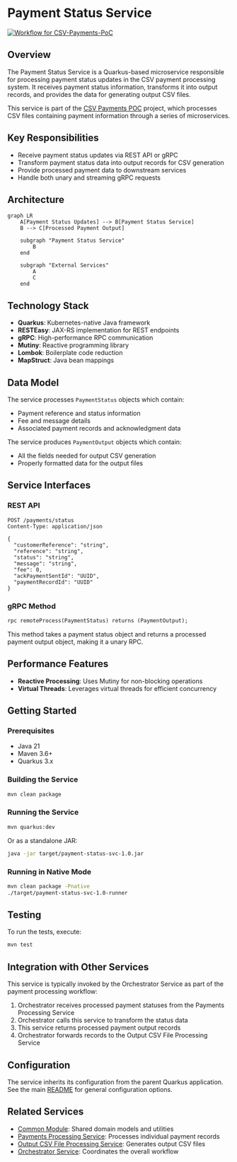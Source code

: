 # Payment Status Service

[![Workflow for CSV-Payments-PoC](https://github.com/mbarcia/CSV-Payments-PoC/actions/workflows/tests.yaml/badge.svg)](https://github.com/mbarcia/CSV-Payments-PoC/actions/workflows/tests.yaml)

## Overview

The Payment Status Service is a Quarkus-based microservice responsible for processing payment status updates in the CSV payment processing system. It receives payment status information, transforms it into output records, and provides the data for generating output CSV files. 

This service is part of the [CSV Payments POC](../README.md) project, which processes CSV files containing payment information through a series of microservices.

## Key Responsibilities

- Receive payment status updates via REST API or gRPC
- Transform payment status data into output records for CSV generation
- Provide processed payment data to downstream services
- Handle both unary and streaming gRPC requests

## Architecture

```mermaid
graph LR
    A[Payment Status Updates] --> B[Payment Status Service]
    B --> C[Processed Payment Output]
    
    subgraph "Payment Status Service"
        B
    end
    
    subgraph "External Services"
        A
        C
    end
```

## Technology Stack

- **Quarkus**: Kubernetes-native Java framework
- **RESTEasy**: JAX-RS implementation for REST endpoints
- **gRPC**: High-performance RPC communication
- **Mutiny**: Reactive programming library
- **Lombok**: Boilerplate code reduction
- **MapStruct**: Java bean mappings

## Data Model

The service processes `PaymentStatus` objects which contain:
- Payment reference and status information
- Fee and message details
- Associated payment records and acknowledgment data

The service produces `PaymentOutput` objects which contain:
- All the fields needed for output CSV generation
- Properly formatted data for the output files

## Service Interfaces

### REST API

```http
POST /payments/status
Content-Type: application/json

{
  "customerReference": "string",
  "reference": "string",
  "status": "string",
  "message": "string",
  "fee": 0,
  "ackPaymentSentId": "UUID",
  "paymentRecordId": "UUID"
}
```

### gRPC Method

```proto
rpc remoteProcess(PaymentStatus) returns (PaymentOutput);
```

This method takes a payment status object and returns a processed payment output object, making it a unary RPC.

## Performance Features

- **Reactive Processing**: Uses Mutiny for non-blocking operations
- **Virtual Threads**: Leverages virtual threads for efficient concurrency

## Getting Started

### Prerequisites

- Java 21
- Maven 3.6+
- Quarkus 3.x

### Building the Service

```bash
mvn clean package
```

### Running the Service

```bash
mvn quarkus:dev
```

Or as a standalone JAR:

```bash
java -jar target/payment-status-svc-1.0.jar
```

### Running in Native Mode

```bash
mvn clean package -Pnative
./target/payment-status-svc-1.0-runner
```

## Testing

To run the tests, execute:

```bash
mvn test
```

## Integration with Other Services

This service is typically invoked by the Orchestrator Service as part of the payment processing workflow:

1. Orchestrator receives processed payment statuses from the Payments Processing Service
2. Orchestrator calls this service to transform the status data
3. This service returns processed payment output records
4. Orchestrator forwards records to the Output CSV File Processing Service

## Configuration

The service inherits its configuration from the parent Quarkus application. See the main [README](../README.md) for general configuration options.

## Related Services

- [Common Module](../common/README.md): Shared domain models and utilities
- [Payments Processing Service](../payments-processing-svc/README.md): Processes individual payment records
- [Output CSV File Processing Service](../output-csv-file-processing-svc/README.md): Generates output CSV files
- [Orchestrator Service](../orchestrator-svc/README.md): Coordinates the overall workflow